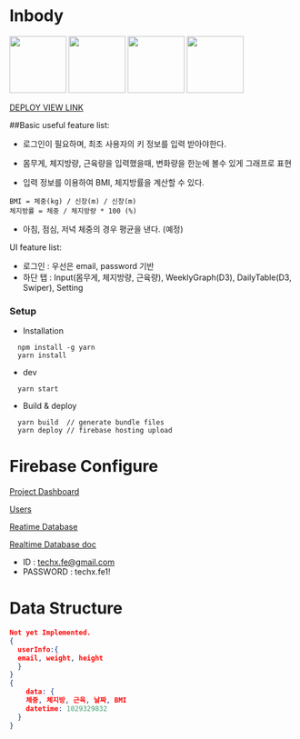 # Inbody

<img src="https://angular.io/assets/images/logos/angular/shield-large.svg" width="100" height="100" />
<img src="https://avatars0.githubusercontent.com/u/16272733?v=4&s=200" width="100" height="100" />
<img src="https://camo.githubusercontent.com/722a5cc12c7d40231ebeb8ca6facdc8547e2abf7/68747470733a2f2f64336a732e6f72672f6c6f676f2e737667" width="100" height="100" />
<img src="http://idangero.us/swiper/i/logo.png" width="100" height="100" />

[DEPLOY VIEW LINK](https://inbody-c8369.firebaseapp.com)

##Basic useful feature list:

 * 로그인이 필요하며, 최초 사용자의 키 정보를 입력 받아야한다.
 * 몸무게, 체지방량, 근육량을 입력했을때, 변화량을 한눈에 볼수 있게 그래프로 표현

 * 입력 정보를 이용하여 BMI, 체지방률을 계산할 수 있다. 
 ```
BMI = 체중(kg) / 신장(m) / 신장(m)
체지방률 = 체중 / 체지방량 * 100 (%)
 ```
 * 아침, 점심, 저녁 체중의 경우 평균을 낸다. (예정)

UI feature list:

* 로그인 : 우선은 email, password 기반
* 하단 탭 : Input(몸무게, 체지방량, 근육량), WeeklyGraph(D3), DailyTable(D3, Swiper), Setting


### Setup
- Installation
```$xslt
  npm install -g yarn
  yarn install
```

- dev
```$xslt
  yarn start
```

- Build & deploy
```$xslt
  yarn build  // generate bundle files
  yarn deploy // firebase hosting upload
```


# Firebase Configure
[Project Dashboard](https://console.firebase.google.com/project/inbody-c8369/overview)

[Users](https://console.firebase.google.com/project/inbody-c8369/authentication/users)

[Reatime Database](https://console.firebase.google.com/project/inbody-c8369/database/data)

[Realtime Database doc](https://firebase.google.com/docs/database/web/read-and-write#detach_listeners)

* ID : techx.fe@gmail.com
* PASSWORD : techx.fe1!


# Data Structure

```JSON
Not yet Implemented.
{
  userInfo:{
  email, weight, height
  }
}
{
	data: {
    체중, 체지방, 근육, 날짜, BMI
    datetime: 1029329832
  }
}
```

